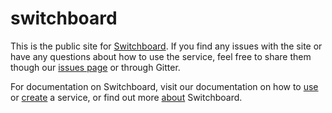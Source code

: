 # switchboard

This is the public site for [Switchboard](http://switchboard.center). If you find any issues with the site or have any questions about how to use the service, feel free to share them though our [issues page](/apowers313/switchboard/issues) or through Gitter.

For documentation on Switchboard, visit our documentation on how to [use](http://switchboard.center/docs/use.html) or [create](http://switchboard.center/docs/create.html) a service, or find out more [about](http://switchboard.center/docs/about.html) Switchboard.
